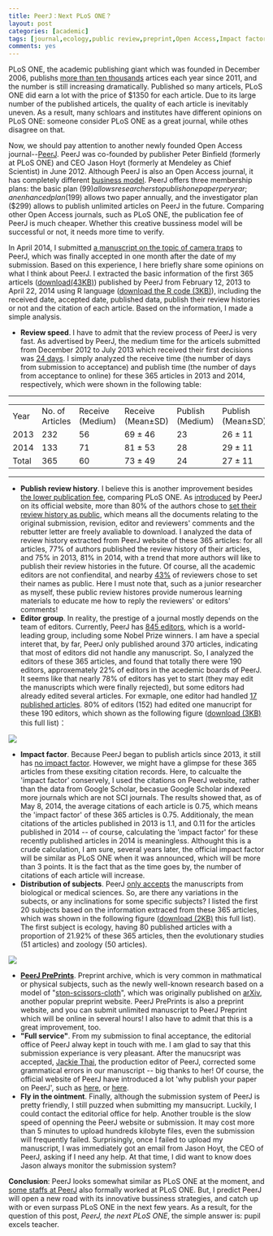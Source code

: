 ```yaml
---
title: PeerJ：Next PLoS ONE？
layout: post
categories: [academic]
tags: [journal,ecology,public review,preprint,Open Access,Impact factor]
comments: yes
---
```


PLoS ONE, the academic publishing giant which was founded in  December 2006, publishs [more than ten thousands](http://en.wikipedia.org/wiki/PLOS_ONE) artices each year since 2011, and the number is still increasing dramatically. Published so many articels, PLoS ONE did earn a lot with the price of $1350 for each article. Due to its large number of the published articels, the quality of each article is inevitably uneven. As a result, many schloars and institutes have different opinions on PLoS ONE: someone consider PLoS ONE as a great journal, while othes disagree on that.

Now, we should pay attention to another newly founded Open Access journal--[PeerJ](http://peerj.com). PeerJ was co-founded by publisher Peter Binfield (formerly at PLoS ONE) and CEO Jason Hoyt (formerly at Mendeley as Chief Scientist) in June 2012. Although PeerJ is also an Open Access journal, it has completely different [business model](https://peerj.com/pricing/). PeerJ offers three membership plans: the basic plan ($99) allows researchers to publish one paper per year; an enhanced plan ($199) allows two paper annually, and the investigator plan ($299) allows to publish unlimited articles on PeerJ in the future. Comparing other Open Access journals, such as PLoS ONE, the publication fee of PeerJ is much cheaper. Whether this creative bussiness model will be successful or not, it needs more time to verify.

In April 2014, I submitted [a manuscript on the topic of camera traps](https://peerj.com/articles/374/) to PeerJ, which was finally accepted in one month after the date of my submission. Based on this experience, I here briefly share some opinions on what I think about PeerJ. I extracted the basic information of the first 365 articels ([download(43KB)](http://sixf.org/files/code/2014/05/peerj365.txt)) published by PeerJ from February 12, 2013 to April 22, 2014 using R language ([download the R code (3KB)](http://sixf.org/files/code/2014/05/peerj.txt)), including the received date, accepted date, published data, publish their review histories or not and the citation of each article. Based on the information, I made a simple analysis.

-	**Review speed**. I have to admit that the review process of PeerJ is very fast. As advertised by PeerJ, the medium time for the articels submitted from December 2012 to July 2013 which received their first decisions was [24 days](http://blog.peerj.com/post/60259877854/peerj-speed). I simply analyzed the receive time (the number of days from submission to acceptance) and publish time (the number of days from acceptance to online) for these 365 articles in 2013 and 2014, respectively, which were shown in the following table:

---

<table>
	<tbody>
		<tr>
			<td>Year </td>
			<td>No. of Articles</td>
			<td>Receive (Medium)</td>
			<td>Receive (Mean±SD)</td>
			<td>Publish (Medium)</td>
			<td>Publish (Mean±SD)</td>
		</tr>
		<tr>
			<td>2013</td>
			<td>232</td>
			<td>56</td>
			<td>69 ± 46</td>
			<td>23</td>
			<td>26 ± 11</td>
		</tr>
		<tr>
			<td>2014</td>
			<td>133</td>
			<td>71</td>
			<td>81 ± 53</td>
			<td>28</td>
			<td>29 ± 11</td>
		</tr>
		<tr>
			<td>Total</td>
			<td>365</td>
			<td>60</td>
			<td>73 ± 49</td>
			<td>24</td>
			<td>27 ± 11</td>
		</tr>
	</tbody>
</table>

---


-	**Publish review history**. I believe this is another improvement besides [the lower publication fee](http://blog.peerj.com/post/66773028124/peerj-saves-academia-money), comparing PLoS ONE. As [introduced](http://blog.peerj.com/post/58170809555/peerj-six-month-review) by PeerJ on its official website, more than 80% of the authors chose to [set their review history as public]((https://peerj.com/reviews/)), which means all the documents relating to the original submission, revision, editor and reviewers' comments and the rebutter letter are freely avaliable to download. I analyzed the data of review history extracted from PeerJ website of these 365 articles: for all articles, 77% of authors published the review history of their articles, and 75% in 2013, 81% in 2014, with a trend that more authors will like to publish their review histories in the future. Of course, all the academic editors are not confiendital, and nearby [43%](http://blog.peerj.com/post/58170809555/peerj-six-month-review) of reviewers chose to set their names as public. Here I must note that, such as a junior researcher as myself, these public review histores provide numerous learning materials to educate me how to reply the reviewers' or editors' comments! 
-	**Editor group**. In reality, the prestige of a journal mostly depends on the team of editors. Currently, PeerJ has [845 editors](https://peerj.com/academic-boards/editors/), which is a world-leading group, including some Nobel Prize winners. I am have a special interet that, by far, PeerJ only published around 370 articles, indicating that most of editors did not handle any manuscript. So, I analyzed the editors of these 365 articles, and found that totally there were 190 editors, approxemately 22% of editors in the acedemic boards of PeerJ. It seems like that nearly 78% of editors has yet to start (they may edit the manuscripts which were finally rejected), but some editors had already edited several articles. For exmaple, one editor had handled [17 published articles](https://peerj.com/JafriMAbdullah/). 80% of editors (152) had edited one manucript for these 190 editors, which shown as the following figure ([download (3KB)](http://sixf.org/files/code/2014/05/editors.txt) this full list)：

![](http://sixf.org/files/images/2014/05/peerj_editors.png)

-	**Impact factor**. Because PeerJ began to publish articls since 2013, it still has [no impact factor](http://blog.peerj.com/post/81475988271/announcing-new-data-reports-for-peerj-articles). However, we might have a glimpse for these 365 articles from these exsiting citation records. Here, to calcualte the 'impact factor' conservely, I used the citations on PeerJ website, rather than the data from Google Scholar, becasue Google Scholar indexed more journals which are not SCI journals. The results showed that, as of May 8, 2014, the average citations of each article is 0.75, which means the 'impact factor' of these 365 articles is 0.75. Additionaly, the mean citations of the articles published in 2013 is 1.1, and 0.11 for the articles published in 2014 -- of course, calculating the 'impact factor' for these recently published articles in 2014 is meaningless. Althought this is a crude calculation, I am sure, several years later, the official impact factor will be similar as PLoS ONE when it was announced, which will be more than 3 points. It is the fact that as the time goes by, the number of citations of each article will increase. 
-	**Distribution of subjects**. PeerJ [only accepts](http://en.wikipedia.org/wiki/PeerJ) the manuscripts from biological or medical sciences. So, are there any variations in the subects, or any inclinations for some specific subjects? I listed the first 20 subjects based on the information extraced from these 365 articles, which was shown in the following figure ([download (2KB)](http://sixf.org/files/code/2014/05/subjects.txt) this full list). The first subject is ecology, having 80 published articles with a proportion of 21.92% of these 365 articles, then the evolutionary studies (51 articles) and zoology (50 articles).

![](http://sixf.org/files/images/2014/05/peerj_subjects.png)

-	**[PeerJ PrePrints](https://peerj.com/about/publications/#PeerJ-PrePrints)**. Preprint archive, which is very common in mathmatical or physical subjects, such as the newly well-known research based on a model of "[ston-scissors-cloth](http://news.sciencenet.cn/htmlnews/2014/5/293837.shtm)", which was originally published on [arXiv](http://arXiv.org), another popular preprint website. PeerJ PrePrints is also a preprint website, and you can submit unlimited manuscript to PeerJ Preprint which will be online in several hours! I also have to admit that this is a great improvement, too.
-	**"Full service"**. From my submission to final acceptance, the editorial office of PeerJ alway kept in touch with me. I am glad to say that this submission experiance is very pleasant. After the manucsript was accepted, [Jackie Thai](https://peerj.com/about/), the production editor of PeerJ, corrected some grammatical errors in our manuscript -- big thanks to her! Of course, the official website of PeerJ have introduced a lot 'why publish your paper on PeerJ', such as [here](http://blog.peerj.com/post/46261563342/6-reasons-to-publish-with-peerj), or [here](http://blog.peerj.com/post/54500700950/7-reasons-why-peerj-is-the-perfect-conference-publisher
).
-	**Fly in the ointment**. Finally, although the submission system of PeerJ is pretty friendly, I still puzzed when submitting my mansucript. Luckily, I could contact the editorial office for help. Another trouble is the slow speed of openning the PeerJ website or submission. It may cost more than 5 minutes to upload hundreds kilobyte files, even the submission will frequently failed. Surprisingly, once I failed to upload my manuscript, I was immediately got an email from Jason Hoyt, the CEO of PeerJ, asking if I need any help. At that time, I did want to know does Jason always monitor the submission system?

**Conclusion**: PeerJ looks somewhat similar as PLoS ONE at the moment, and [some staffs at PeerJ](https://peerj.com/about) also formally worked at PLoS ONE. But, I predict PeerJ will open a new road with its innovative bussiness strategies, and catch up with or even surpass PLoS ONE in the next few years. As a result, for the question of this post, *PeerJ, the next PLoS ONE*, the simple answer is: pupil excels teacher.
